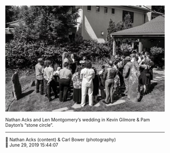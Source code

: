 ![Nathan Acks and Len Montgomery’s wedding in Kevin Gilmore and Pam Dayton’s “stone circle”](assets/4f7629c2a6d1a1260f1f4e3b1d53acf2.webp)

Nathan Acks and Len Montgomery’s wedding in Kevin Gilmore & Pam Dayton’s “stone circle”.

- - - -

<span aria-hidden="true">👥</span> Nathan Acks (content) & Carl Bower (photography)  
<span aria-hidden="true">📅</span> June 29, 2019 15:44:07
